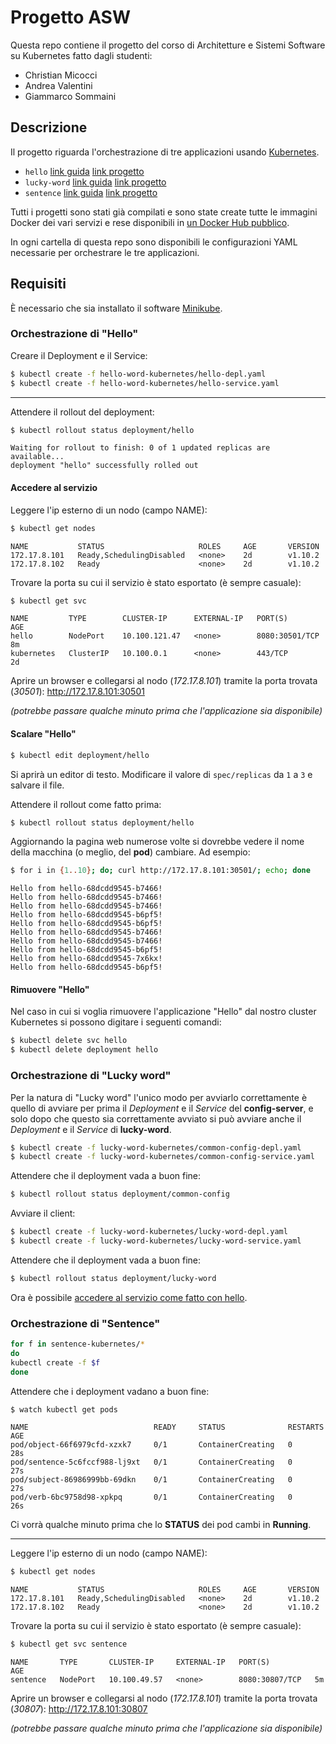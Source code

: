 # Progetto ASW

Questa repo contiene il progetto del corso di Architetture e Sistemi Software su Kubernetes fatto dagli studenti:

 - Christian Micocci
 - Andrea Valentini
 - Giammarco Sommaini



## Descrizione

Il progetto riguarda l'orchestrazione di tre applicazioni usando [Kubernetes](https://kubernetes.io/).

 - `hello` [link guida](#orchestrazione-di-hello) [link progetto](https://github.com/aswroma3/asw/tree/master/projects/asw-895-docker-orchestrazione/c-hello-service)
 - `lucky-word` [link guida](#orchestrazione-di-lucky-word) [link progetto](https://github.com/aswroma3/asw/tree/master/projects/asw-875-spring-cloud/a2-lucky-word-cloud-config-client)
 - `sentence` [link guida](#orchestrazione-di-sentence) [link progetto](https://github.com/aswroma3/asw/tree/master/projects/asw-895-docker-orchestrazione/e-sentence-stack-zuul)
 

Tutti i progetti sono stati già compilati e sono state create tutte le immagini 
Docker dei vari servizi e rese disponibili in 
[un Docker Hub pubblico](https://hub.docker.com/r/chrimic/).

In ogni cartella di questa repo sono disponibili le configurazioni YAML necessarie 
per orchestrare le tre applicazioni.


## Requisiti

È necessario che sia installato il software [Minikube](https://kubernetes.io/docs/setup/minikube/).

 
### Orchestrazione di "Hello"

Creare il Deployment e il Service:

```bash
$ kubectl create -f hello-word-kubernetes/hello-depl.yaml
$ kubectl create -f hello-word-kubernetes/hello-service.yaml
```

---

Attendere il rollout del deployment:

```bash
$ kubectl rollout status deployment/hello
```

```
Waiting for rollout to finish: 0 of 1 updated replicas are available...
deployment "hello" successfully rolled out
```


#### Accedere al servizio

Leggere l'ip esterno di un nodo (campo NAME):

```bash
$ kubectl get nodes
```

```
NAME           STATUS                     ROLES     AGE       VERSION
172.17.8.101   Ready,SchedulingDisabled   <none>    2d        v1.10.2
172.17.8.102   Ready                      <none>    2d        v1.10.2
```

Trovare la porta su cui il servizio è stato esportato (è sempre casuale):

```bash
$ kubectl get svc
```

```
NAME         TYPE        CLUSTER-IP      EXTERNAL-IP   PORT(S)          AGE
hello        NodePort    10.100.121.47   <none>        8080:30501/TCP   8m
kubernetes   ClusterIP   10.100.0.1      <none>        443/TCP          2d
```

Aprire un browser e collegarsi al nodo (*172.17.8.101*) tramite la porta trovata (*30501*): http://172.17.8.101:30501

*(potrebbe passare qualche minuto prima che l'applicazione sia disponibile)*


#### Scalare "Hello"

```bash
$ kubectl edit deployment/hello
```

Si aprirà un editor di testo. Modificare il valore di `spec/replicas` da `1` a `3` e salvare il file.

Attendere il rollout come fatto prima:

```bash
$ kubectl rollout status deployment/hello
```

Aggiornando la pagina web numerose volte si dovrebbe vedere il nome della macchina (o meglio, del **pod**) cambiare. Ad esempio:

```bash
$ for i in {1..10}; do; curl http://172.17.8.101:30501/; echo; done
```

```
Hello from hello-68dcdd9545-b7466!
Hello from hello-68dcdd9545-b7466!
Hello from hello-68dcdd9545-b7466!
Hello from hello-68dcdd9545-b6pf5!
Hello from hello-68dcdd9545-b6pf5!
Hello from hello-68dcdd9545-b7466!
Hello from hello-68dcdd9545-b7466!
Hello from hello-68dcdd9545-b6pf5!
Hello from hello-68dcdd9545-7x6kx!
Hello from hello-68dcdd9545-b6pf5!
```


#### Rimuovere "Hello"

Nel caso in cui si voglia rimuovere l'applicazione "Hello" dal nostro cluster Kubernetes si possono digitare i seguenti comandi:

```bash
$ kubectl delete svc hello
$ kubectl delete deployment hello
```
 
 
 
### Orchestrazione di "Lucky word"

Per la natura di "Lucky word" l'unico modo per avviarlo correttamente è quello di avviare per prima il *Deployment* e il *Service* del **config-server**, e solo dopo che questo sia correttamente avviato si può avviare anche il *Deployment* e il *Service* di **lucky-word**.

```bash
$ kubectl create -f lucky-word-kubernetes/common-config-depl.yaml
$ kubectl create -f lucky-word-kubernetes/common-config-service.yaml
```

Attendere che il deployment vada a buon fine:

```bash
$ kubectl rollout status deployment/common-config
```

Avviare il client:

```bash
$ kubectl create -f lucky-word-kubernetes/lucky-word-depl.yaml
$ kubectl create -f lucky-word-kubernetes/lucky-word-service.yaml
```

Attendere che il deployment vada a buon fine:

```bash
$ kubectl rollout status deployment/lucky-word
```

Ora è possibile [accedere al servizio come fatto con hello](#accedere-al-servizio).



### Orchestrazione di "Sentence"

```bash
for f in sentence-kubernetes/* 
do
kubectl create -f $f
done
```

Attendere che i deployment vadano a buon fine:

```bash
$ watch kubectl get pods
```

```
NAME                            READY     STATUS              RESTARTS   AGE
pod/object-66f6979cfd-xzxk7     0/1       ContainerCreating   0          28s
pod/sentence-5c6fccf988-lj9xt   0/1       ContainerCreating   0          27s
pod/subject-86986999bb-69dkn    0/1       ContainerCreating   0          27s
pod/verb-6bc9758d98-xpkpq       0/1       ContainerCreating   0          26s

```

Ci vorrà qualche minuto prima che lo **STATUS** dei pod cambi in **Running**.


---

Leggere l'ip esterno di un nodo (campo NAME):

```bash
$ kubectl get nodes
```

```
NAME           STATUS                     ROLES     AGE       VERSION
172.17.8.101   Ready,SchedulingDisabled   <none>    2d        v1.10.2
172.17.8.102   Ready                      <none>    2d        v1.10.2
```

Trovare la porta su cui il servizio è stato esportato (è sempre casuale):

```bash
$ kubectl get svc sentence
```

```
NAME       TYPE       CLUSTER-IP     EXTERNAL-IP   PORT(S)          AGE
sentence   NodePort   10.100.49.57   <none>        8080:30807/TCP   5m
```

Aprire un browser e collegarsi al nodo (*172.17.8.101*) tramite la porta trovata (*30807*): http://172.17.8.101:30807

*(potrebbe passare qualche minuto prima che l'applicazione sia disponibile)*
